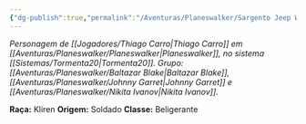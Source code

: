 ```yaml
---
{"dg-publish":true,"permalink":"/Aventuras/Planeswalker/Sargento Jeep Willys/","noteIcon":"","created":"2025-10-14T11:10:39.508-03:00"}
---
```


*Personagem de [[Jogadores/Thiago Carro\|Thiago Carro]] em [[Aventuras/Planeswalker/Planeswalker\|Planeswalker]], no sistema [[Sistemas/Tormenta20\|Tormenta20]].*
*Grupo: [[Aventuras/Planeswalker/Baltazar Blake\|Baltazar Blake]], [[Aventuras/Planeswalker/Johnny Garret\|Johnny Garret]] e [[Aventuras/Planeswalker/Nikita Ivanov\|Nikita Ivanov]].*

**Raça:** Kliren
**Origem:** Soldado
**Classe:** Beligerante